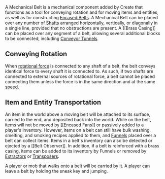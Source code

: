 A Mechanical Belt is a mechanical component added by Create that functions as a tool for conveying rotation and for moving items and entities, as well as for constructing [Encased Belts](Encased-Belt). A Mechanical Belt can be placed over any number of [Shafts](Shaft) arranged horizontally, vertically, or diagonally in a single line, provided that no obstructions are present. A [[Brass Casing]] can be placed over any segment of a belt, allowing several additional blocks to be connected, including [Conveyor Tunnels](Conveyor-Tunnel).

## Conveying Rotation

When [rotational force](The-Basics-of-Rotation-in-Create) is connected to any shaft of a belt, the belt conveys identical force to every shaft it is connected to. As such, if two shafts are connected to external sources of rotational force, a belt cannot be placed connecting them unless the force is in the same direction and at the same speed.

## Item and Entity Transportation

An item in the world above a moving belt will be attached to its surface, carried to the end, and deposited back into the world. While on the belt, items will not be moved by [[Encased Fans]] or passively added to a player's inventory. However, items on a belt can still have bulk washing, smelting, and smoking recipes applied to them, and [Funnels](Funnel) placed over a belt can collect items. Items in a belt's inventory can also be detected or ejected by a [[Belt Observer]]. In addition, if a belt is reinforced with a brass casing, items can be added to its inventory by Funnels or removed by [Extractors](Extractor) or [Transposers](Transposer).

A player or mob that walks onto a belt will be carried by it. A player can leave a belt by holding the sneak key and jumping.